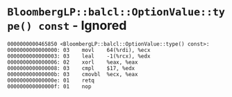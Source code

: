 # `BloombergLP::balcl::OptionValue::type() const` - Ignored

```x86asm
0000000000465850 <BloombergLP::balcl::OptionValue::type() const>:
0000000000000000: 03	movl	64(%rdi), %ecx
0000000000000003: 03	leal	-1(%rcx), %edx
0000000000000006: 02	xorl	%eax, %eax
0000000000000008: 03	cmpl	$17, %edx
000000000000000b: 03	cmovbl	%ecx, %eax
000000000000000e: 01	retq	
000000000000000f: 01	nop	
```
